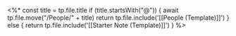 <%* 
const title = tp.file.title
if (title.startsWith("@")) {
	await tp.file.move("/People/" + title)
	return tp.file.include('[[People (Template)]]')
} else {
	return tp.file.include('[[Starter Note (Template)]]')
}
%>
